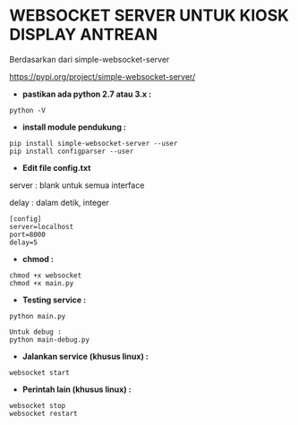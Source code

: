 # WEBSOCKET SERVER UNTUK KIOSK DISPLAY ANTREAN

Berdasarkan dari simple-websocket-server

https://pypi.org/project/simple-websocket-server/

- **pastikan ada python 2.7 atau 3.x :**
```
python -V
```

- **install module pendukung :**
```
pip install simple-websocket-server --user
pip install configparser --user
```

- **Edit file config.txt**

server : blank untuk semua interface

delay : dalam detik, integer
``` 
[config]
server=localhost
port=8000
delay=5
```
- **chmod :**
```
chmod +x websocket
chmod +x main.py
```
- **Testing service :**
```
python main.py

Untuk debug :
python main-debug.py
```
- **Jalankan service (khusus linux) :**
```
websocket start 
```
- **Perintah lain (khusus linux) :**
``` 
websocket stop
websocket restart
```
